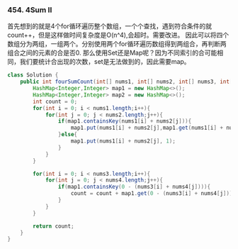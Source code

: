 ### 454. 4Sum II
首先想到的就是4个for循环遍历整个数组，一个个查找，遇到符合条件的就count++，但是这样做时间复杂度是O(n^4),会超时。需要改进。
因此可以将四个数组分为两组，一组两个。分别使用两个for循环遍历数组得到两组合，再判断两组合之间的元素的合是否0.
那么使用Set还是Map呢？因为不同索引的合可能相同，我们要统计合出现的次数，set是无法做到的，因此需要map。
```java
class Solution {
    public int fourSumCount(int[] nums1, int[] nums2, int[] nums3, int[] nums4) {
        HashMap<Integer,Integer> map1 = new HashMap<>();
        HashMap<Integer,Integer> map2 = new HashMap<>();
        int count = 0;
        for(int i = 0; i < nums1.length;i++){
            for(int j = 0; j < nums2.length;j++){
                if(map1.containsKey(nums1[i] + nums2[j])){
                    map1.put(nums1[i] + nums2[j],map1.get(nums1[i] + nums2[j]) + 1);
                }else{
                    map1.put(nums1[i] + nums2[j], 1);
                }
            }
        }

        for(int i = 0; i < nums3.length;i++){
            for(int j = 0; j < nums4.length;j++){
                if(map1.containsKey(0 - (nums3[i] + nums4[j]))){
                    count = count + map1.get(0 - (nums3[i] + nums4[j]));
                }
            }
        }

        return count;
    }
}
```
